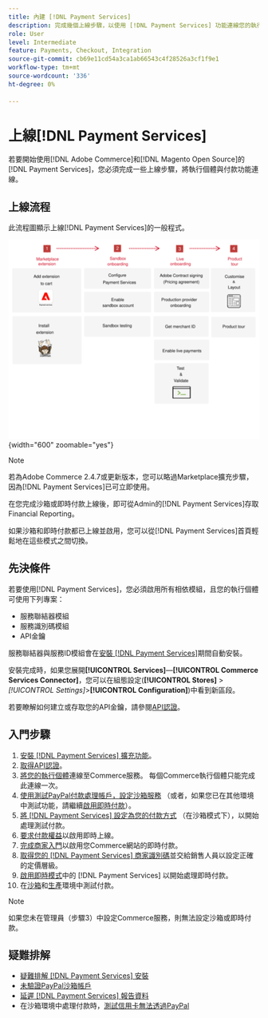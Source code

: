 ```yaml
---
title: 內建 [!DNL Payment Services]
description: 完成幾個上線步驟，以使用 [!DNL Payment Services] 功能連線您的執行個體。
role: User
level: Intermediate
feature: Payments, Checkout, Integration
source-git-commit: cb69e11cd54a3ca1ab66543c4f28526a3cf1f9e1
workflow-type: tm+mt
source-wordcount: '336'
ht-degree: 0%

---
```


# 上線[!DNL Payment Services]

若要開始使用[!DNL Adobe Commerce]和[!DNL Magento Open Source]的[!DNL Payment Services]，您必須完成一些上線步驟，將執行個體與付款功能連線。

## 上線流程

此流程圖顯示上線[!DNL Payment Services]的一般程式。

![上線流程](assets/onboarding-diagram.svg){width="600" zoomable="yes"}

>[!NOTE]
>
> 若為Adobe Commerce 2.4.7或更新版本，您可以略過Marketplace擴充步驟，因為[!DNL Payment Services]已可立即使用。

在您完成沙箱或即時付款上線後，即可從Admin的[!DNL Payment Services]存取Financial Reporting。

如果沙箱和即時付款都已上線並啟用，您可以從[!DNL Payment Services]首頁輕鬆地在這些模式之間切換。

## 先決條件

若要使用[!DNL Payment Services]，您必須啟用所有相依模組，且您的執行個體可使用下列專案：

* 服務聯結器模組
* 服務識別碼模組
* API金鑰

服務聯結器與服務ID模組會在[安裝 [!DNL Payment Services]](install.md)期間自動安裝。

安裝完成時，如果您展開&#x200B;**[!UICONTROL Services]**—**[!UICONTROL Commerce Services Connector]**，您可以在組態設定(**[!UICONTROL Stores]** > _[!UICONTROL Settings]_>**[!UICONTROL Configuration]**)中看到新區段。

若要瞭解如何建立或存取您的API金鑰，請參閱[API認證](#obtain-api-credentials)。

## 入門步驟

1. [安裝 [!DNL Payment Services] 擴充功能](install.md#get-payment-services)。
1. [取得API認證](connect.md#obtain-api-credentials)。
1. [將您的執行個體](connect.md#configure-commerce-services)連線至Commerce服務。 每個Commerce執行個體只能完成此連線一次。
1. [使用測試PayPal付款處理帳戶，設定沙箱服務](sandbox.md#enable-sandbox-testing) （或者，如果您已在其他環境中測試功能，請繼續[啟用即時付款](sandbox.md#enable-live-payments)）。
1. [將 [!DNL Payment Services] 設定為您的付款方式](production.md#set-payment-services-as-payment-method) （在沙箱模式下），以開始處理測試付款。
1. [要求付款權益](production.md#request-payments-entitlement-from-adobe)以啟用即時上線。
1. [完成商家入門](production.md#complete-merchant-onboarding)以啟用您Commerce網站的即時付款。
1. [取得您的 [!DNL Payment Services] 商家識別碼](production.md#configure-pricing-tier)並交給銷售人員以設定正確的定價層級。
1. [啟用即時模式](production.md#enable-live-payments)中的 [!DNL Payment Services] 以開始處理即時付款。
1. 在[沙箱](sandbox.md#test-in-sandbox-environment)和[生產](production.md#test-in-production)環境中測試付款。

>[!NOTE]
>
>如果您未在管理員（步驟3）中設定Commerce服務，則無法設定沙箱或即時付款。

## 疑難排解

* [疑難排解 [!DNL Payment Services] 安裝](https://experienceleague.adobe.com/docs/commerce-knowledge-base/kb/troubleshooting/payments/payservices-install.html?lang=zh-Hant)
* [未驗證PayPal沙箱帳戶](https://experienceleague.adobe.com/docs/commerce-knowledge-base/kb/troubleshooting/payments/payservices-paypal-acct.html?lang=zh-Hant)
* [延遲 [!DNL Payment Services] 報告資料](https://experienceleague.adobe.com/docs/commerce-knowledge-base/kb/troubleshooting/payments/payservices-report-info-delayed.html?lang=zh-Hant)
* 在沙箱環境中處理付款時，[測試信用卡無法透過PayPal](https://experienceleague.adobe.com/docs/commerce-knowledge-base/kb/troubleshooting/payments/payservices-cc-sandbox-failure.html?lang=zh-Hant)
